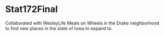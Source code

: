 # Stat172Final
Collaborated with WesleyLife Meals on Wheels in the Drake neighborhood to find new places in the state of Iowa to expand to.
